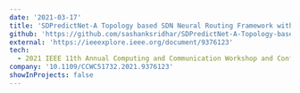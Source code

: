 ```yaml
---
date: '2021-03-17'
title: 'SDPredictNet-A Topology based SDN Neural Routing Framework with Traffic Prediction Analysis'
github: 'https://github.com/sashanksridhar/SDPredictNet-A-Topology-based-SDN-Neural-Routing-Framework-with-Traffic-Prediction-Analysis'
external: 'https://ieeexplore.ieee.org/document/9376123'
tech:
  - 2021 IEEE 11th Annual Computing and Communication Workshop and Conference (CCWC)
company: '10.1109/CCWC51732.2021.9376123'
showInProjects: false
---
```

